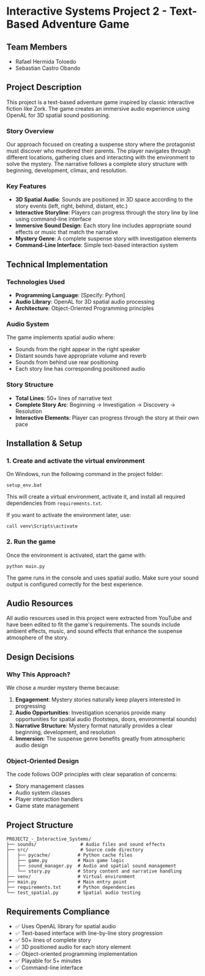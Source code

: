 # Interactive Systems Project 2 - Text-Based Adventure Game

## Team Members
- Rafael Hermida Toloedo
- Sebastian Castro Obando

## Project Description

This project is a text-based adventure game inspired by classic interactive fiction like Zork. The game creates an immersive audio experience using OpenAL for 3D spatial sound positioning.

### Story Overview
Our approach focused on creating a suspense story where the protagonist must discover who murdered their parents. The player navigates through different locations, gathering clues and interacting with the environment to solve the mystery. The narrative follows a complete story structure with beginning, development, climax, and resolution.

### Key Features
- **3D Spatial Audio**: Sounds are positioned in 3D space according to the story events (left, right, behind, distant, etc.)
- **Interactive Storyline**: Players can progress through the story line by line using command-line interface
- **Immersive Sound Design**: Each story line includes appropriate sound effects or music that match the narrative
- **Mystery Genre**: A complete suspense story with investigation elements
- **Command-Line Interface**: Simple text-based interaction system

## Technical Implementation

### Technologies Used
- **Programming Language**: [Specify: Python]
- **Audio Library**: OpenAL for 3D spatial audio processing
- **Architecture**: Object-Oriented Programming principles

### Audio System
The game implements spatial audio where:
- Sounds from the right appear in the right speaker
- Distant sounds have appropriate volume and reverb
- Sounds from behind use rear positioning
- Each story line has corresponding positioned audio

### Story Structure
- **Total Lines**: 50+ lines of narrative text
- **Complete Story Arc**: Beginning → Investigation → Discovery → Resolution
- **Interactive Elements**: Player can progress through the story at their own pace

## Installation & Setup

### 1. Create and activate the virtual environment

On Windows, run the following command in the project folder:

```
setup_env.bat
```

This will create a virtual environment, activate it, and install all required dependencies from `requirements.txt`.

If you want to activate the environment later, use:

```
call venv\Scripts\activate
```

### 2. Run the game

Once the environment is activated, start the game with:

```
python main.py
```

The game runs in the console and uses spatial audio. Make sure your sound output is configured correctly for the best experience.

## Audio Resources
All audio resources used in this project were extracted from YouTube and have been edited to fit the game's requirements. The sounds include ambient effects, music, and sound effects that enhance the suspense atmosphere of the story.

## Design Decisions

### Why This Approach?
We chose a murder mystery theme because:
1. **Engagement**: Mystery stories naturally keep players interested in progressing
2. **Audio Opportunities**: Investigation scenarios provide many opportunities for spatial audio (footsteps, doors, environmental sounds)
3. **Narrative Structure**: Mystery format naturally provides a clear beginning, development, and resolution
4. **Immersion**: The suspense genre benefits greatly from atmospheric audio design

### Object-Oriented Design
The code follows OOP principles with clear separation of concerns:
- Story management classes
- Audio system classes  
- Player interaction handlers
- Game state management

## Project Structure
```
PROJECT2_-_Interactive_Systems/
├── sounds/                # Audio files and sound effects
├── src/                   # Source code directory
│   ├── pycache/          # Python cache files
│   ├── game.py           # Main game logic
│   ├── sound_manager.py  # Audio and spatial sound management
│   └── story.py          # Story content and narrative handling
├── venv/                 # Virtual environment
├── main.py               # Main entry point
├── requirements.txt      # Python dependencies
└── test_spatial.py       # Spatial audio testing
```

## Requirements Compliance
- ✅ Uses OpenAL library for spatial audio
- ✅ Text-based interface with line-by-line story progression
- ✅ 50+ lines of complete story
- ✅ 3D positioned audio for each story element
- ✅ Object-oriented programming implementation
- ✅ Playable for 5+ minutes
- ✅ Command-line interface
